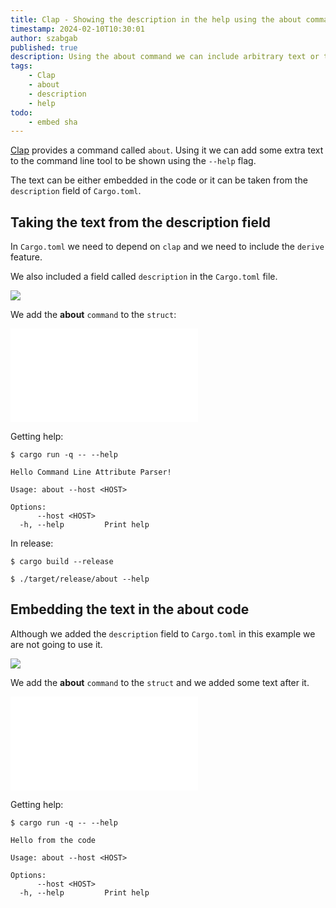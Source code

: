 ```yaml
---
title: Clap - Showing the description in the help using the about command
timestamp: 2024-02-10T10:30:01
author: szabgab
published: true
description: Using the about command we can include arbitrary text or the content of the description field in the help page.
tags:
    - Clap
    - about
    - description
    - help
todo:
    - embed sha
---
```



[Clap](/clap) provides a command called `about`. Using it we can add some extra text to the command line tool to be shown using the `--help` flag.

The text can be either embedded in the code or it can be taken from the `description` field of `Cargo.toml`.


## Taking the text from the description field

In `Cargo.toml` we need to depend on `clap` and we need to include the `derive` feature.

We also included a field called `description` in the `Cargo.toml` file.

![](examples/clap/about/Cargo.toml)

We add the **about** `command` to the `struct`:

![](examples/clap/about/src/main.rs)

Getting help:

```
$ cargo run -q -- --help

Hello Command Line Attribute Parser!

Usage: about --host <HOST>

Options:
      --host <HOST>
  -h, --help         Print help
```

In release:
```
$ cargo build --release

$ ./target/release/about --help
```


## Embedding the text in the about code

Although we added the `description` field to `Cargo.toml` in this example we are not going to use it.

![](examples/clap/about-expression/Cargo.toml)

We add the **about** `command` to the `struct` and we added some text after it.

![](examples/clap/about-expression/src/main.rs)

Getting help:

```
$ cargo run -q -- --help

Hello from the code

Usage: about --host <HOST>

Options:
      --host <HOST>
  -h, --help         Print help
```


